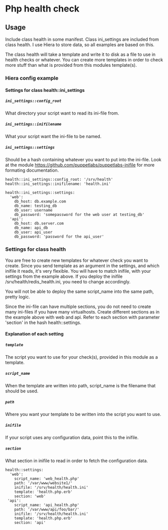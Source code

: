 
# Php health check

## Usage

Include class health in some manifest. Class ini_settings are included from class health.
I use Hiera to store data, so all examples are based on this.

The class health will take a template and write it to disk as a file to use in health checks or whatever.
You can create more templates in order to check more stuff than what is provided from this modules template(s).


### Hiera config example

#### Settings for class health::ini_settings

##### `ini_settings::config_root`
What directory your script want to read its ini-file from.

##### `ini_settings::inifilename`
What your script want the ini-file to be named.

##### `ini_settings::settings`
Should be a hash containing whatever you want to put into the ini-file.
Look at the module https://github.com/puppetlabs/puppetlabs-inifile for more formating documentation.

    health::ini_settings::config_root: '/srv/health'
    health::ini_settings::inifilename: 'health.ini'
    
    health::ini_settings::settings:
      'web':
        db_host: db.example.com
        db_name: testing_db
        db_user: username
        db_password: 'somepassword for the web user at testing_db'
      'api':
        db_host: db.server.com 
        db_name: api_db
        db_user: api_user
        db_password: 'password for the api_user'


### Settings for class health

You are free to create new templates for whatever check you want to create.
Since you send template as an argument in the settings, and which inifile it reads, 
it's very flexible. You will have to match inifile, with your settings from the example above.
If you deploy the inifile /srv/health/redis_health.ini, you need to change accordingly.

You will not be able to deploy the same script_name into the same path, pretty logic.

Since the ini-file can have multiple sections, you do not need to create many ini-files if you 
have many virtualhosts. Create different sections as in the example above with web and api.
Refer to each section with parameter 'section' in the hash health::settings.


#### Explanation of each setting

##### `template`
The script you want to use for your check(s), provided in this module as a template.

##### `script_name`
When the template are written into path, script_name is the filename that should be used.

##### `path`
Where you want your template to be written into the script you want to use.

##### `inifile`
If your script uses any configuration data, point this to the inifile.

##### `section`
What section in inifile to read in order to fetch the configuration data.

    health::settings:
      'web':
        script_name: 'web_health.php'
        path: '/var/www/website1/'
        inifile: '/srv/health/health.ini'
        template: 'health.php.erb'
        section: 'web'
     'api':
        script_name: 'api_health.php'
        path: '/var/www/api/foo/bar/'
        inifile: '/srv/health/health.ini'
        template: 'health.php.erb'
        section: 'api'


